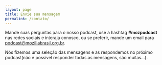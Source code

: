 ```yaml
---
layout: page
title: Envie sua mensagem
permalink: /contato/
---
```


Mande suas perguntas para o nosso podcast, use a hashtag **#mozpodcast** nas redes sociais e interaja conosco, ou se preferir, mande um email para [podcast@mozillabrasil.org.br](mailto:podcast@mozillabrasil.org.br).
	
Nós fizemos uma seleção das mensagens e as respondemos no próximo podcast(não é possível responder todas as mensagens, são muitas...).
